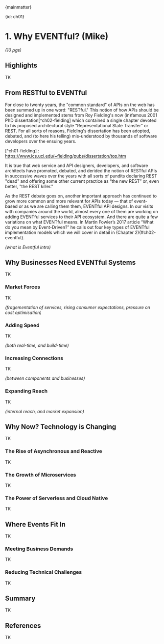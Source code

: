 {mainmatter}

{id: ch01}
# 1. Why EVENTful? (Mike)

*(10 pgs)*

## Highlights
TK

## From RESTful to EVENTful 
For close to twenty years, the "common standard" of APIs on the web has been summed up in one word: "RESTful." This notion of how APIs should be designed and implemented stems from Roy Fielding's now (in)famous 2001 PhD dissertation[^ch02-fielding] which contained a single chapter devoted to his proposed architectural style "Representational State Transfer" or REST. For all sorts of reasons, Fielding's dissertation has been adopted, debated, and (to here his telling) mis-understood by thousands of software developers over the ensuing years. 

[^ch01-fielding] : https://www.ics.uci.edu/~fielding/pubs/dissertation/top.htm

It is true that web service and API designers, developers, and software architects have promoted, debated, and derided the notion of RESTful APIs in successive waves over the years with all sorts of pundits declaring REST "dead" and offering some other current practice as “the new REST” or, even better, "the REST killer."  

As the REST debate goes on, another important approach has continued to grow more common and more relevant for APIs today — that of event-based or as we are calling them them, EVENTful API designs. In our visits with companies around the world, almost every one of them are working on adding EVENTful services to their API ecosystem. And there are quite a few variations on what EVENTful means. In Martin Fowler’s 2017 article “What do you mean by Event-Driven?” he calls out four key types of EVENTful implementation models which we will cover in detail in (Chapter 2){#ch02-eventful}.


*(what is Eventful intro)*

## Why Businesses Need EVENTful Systems
TK

### Market Forces 
TK

*(fragementation of services, rising consumer expectations, pressure on cost optimisation)*

### Adding Speed 
TK

*(both real-time, and build-time)*

### Increasing Connections 
TK

*(between components and businesses)*

### Expanding Reach 
TK

*(internal reach, and market expansion)*

## Why Now? Technology is Changing
TK

### The Rise of Asynchronous and Reactive 
TK

### The Growth of Microservices 
TK

### The Power of Serverless and Cloud Native
TK

## Where Events Fit In
TK

### Meeting Business Demands
TK

### Reducing Technical Challenges
TK

## Summary
TK

## References
TK


